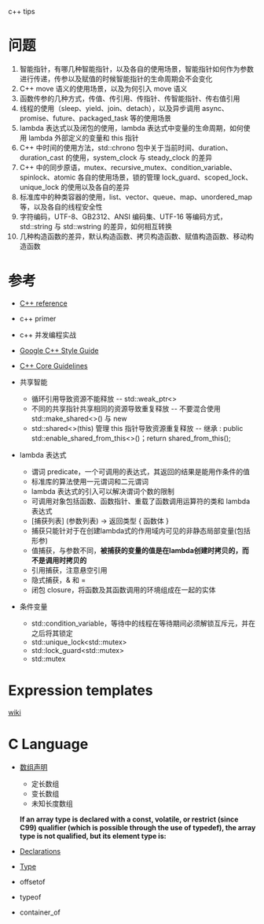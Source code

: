 c++ tips

# 问题

1. 智能指针，有哪几种智能指针，以及各自的使用场景，智能指针如何作为参数进行传递，传参以及赋值的时候智能指针的生命周期会不会变化
2.  C++ move 语义的使用场景，以及为何引入 move 语义
3. 函数传参的几种方式，传值、传引用、传指针、传智能指针、传右值引用
4. 线程的使用（sleep、yield、join、detach），以及异步调用 async、promise、future、packaged_task 等的使用场景
5. lambda 表达式以及闭包的使用，lambda 表达式中变量的生命周期，如何使用 lambda 外部定义的变量和 this 指针
6. C++ 中时间的使用方法，std::chrono 包中关于当前时间、duration、duration_cast 的使用，system_clock 与 steady_clock 的差异
7.  C++ 中的同步原语，mutex、recursive_mutex、condition_variable、spinlock、atomic 各自的使用场景，锁的管理 lock_guard、scoped_lock、unique_lock 的使用以及各自的差异
8. 标准库中的种类容器的使用，list、vector、queue、map、unordered_map 等，以及各自的线程安全性
9. 字符编码，UTF-8、GB2312、ANSI 编码集、UTF-16 等编码方式，std::string 与 std::wstring 的差异，如何相互转换
10.  几种构造函数的差异，默认构造函数、拷贝构造函数、赋值构造函数、移动构造函数



# 参考

* [C++ reference](https://en.cppreference.com/w/cpp)
* c++ primer
* c++ 并发编程实战
* [Google C++ Style Guide](https://google.github.io/styleguide/cppguide.html)
* [C++ Core Guidelines](https://isocpp.github.io/CppCoreGuidelines/CppCoreGuidelines)
* 共享智能
  * 循环引用导致资源不能释放 -- std::weak_ptr<>
  * 不同的共享指针共享相同的资源导致重复释放 -- 不要混合使用 std::make_shared<>() 与 new
  * std::shared<>(this) 管理 this 指针导致资源重复释放 -- 继承 : public std::enable_shared_from_this<>()；return shared_from_this();
* lambda 表达式
  * 谓词 predicate，一个可调用的表达式，其返回的结果是能用作条件的值
  * 标准库的算法使用一元谓词和二元谓词
  * lambda 表达式的引入可以解决谓词个数的限制
  * 可调用对象包括函数、函数指针、重载了函数调用运算符的类和 lambda 表达式
  * [捕获列表] (参数列表) -> 返回类型 { 函数体 }
  * 捕获只能针对于在创建lambda式的作用域内可见的非静态局部变量(包括形参)
  * 值捕获，与参数不同，**被捕获的变量的值是在lambda创建时拷贝的，而不是调用时拷贝的**
  * 引用捕获，注意悬空引用
  * 隐式捕获，& 和 =
  * 闭包 closure，将函数及其函数调用的环境组成在一起的实体

* 条件变量
  * std::condition_variable，等待中的线程在等待期间必须解锁互斥元，并在之后将其锁定
  * std::unique_lock\<std::mutex>
  * std::lock_guard\<std::mutex>
  * std::mutex


# Expression templates

[wiki](https://en.wikipedia.org/wiki/Expression_templates)



# C Language

* [数组声明](https://en.cppreference.com/w/c/language/array)
  * 定长数组
  * 变长数组
  * 未知长度数组
  
  **If an array type is declared with a const, volatile, or restrict (since C99) qualifier (which is possible through the use of typedef), the array type is not qualified, but its element type is:**
* [Declarations](https://en.cppreference.com/w/c/language/declarations)
* [Type](https://en.cppreference.com/w/c/language/type)
* offsetof
* typeof
* container_of


